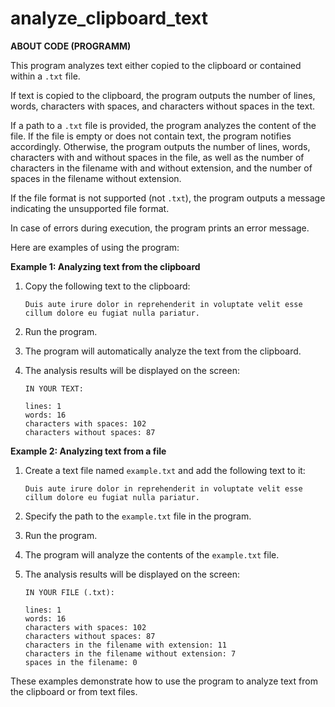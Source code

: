 # analyze_clipboard_text

**ABOUT CODE (PROGRAMM)**

This program analyzes text either copied to the clipboard or contained within a `.txt` file.

If text is copied to the clipboard, the program outputs the number of lines, words, characters with spaces, and characters without spaces in the text.

If a path to a `.txt` file is provided, the program analyzes the content of the file. If the file is empty or does not contain text, the program notifies accordingly. Otherwise, the program outputs the number of lines, words, characters with and without spaces in the file, as well as the number of characters in the filename with and without extension, and the number of spaces in the filename without extension.

If the file format is not supported (not `.txt`), the program outputs a message indicating the unsupported file format.

In case of errors during execution, the program prints an error message.

Here are examples of using the program:

**Example 1: Analyzing text from the clipboard**

1. Copy the following text to the clipboard:
   ```
   Duis aute irure dolor in reprehenderit in voluptate velit esse cillum dolore eu fugiat nulla pariatur.
   ```

2. Run the program.

3. The program will automatically analyze the text from the clipboard.

4. The analysis results will be displayed on the screen:
   ```
   IN YOUR TEXT:

   lines: 1
   words: 16
   characters with spaces: 102
   characters without spaces: 87
   ```

**Example 2: Analyzing text from a file**

1. Create a text file named `example.txt` and add the following text to it:
   ```
   Duis aute irure dolor in reprehenderit in voluptate velit esse cillum dolore eu fugiat nulla pariatur.
   ```

2. Specify the path to the `example.txt` file in the program.

3. Run the program.

4. The program will analyze the contents of the `example.txt` file.

5. The analysis results will be displayed on the screen:
   ```
   IN YOUR FILE (.txt):

   lines: 1
   words: 16
   characters with spaces: 102
   characters without spaces: 87
   characters in the filename with extension: 11
   characters in the filename without extension: 7
   spaces in the filename: 0
   ```

These examples demonstrate how to use the program to analyze text from the clipboard or from text files.
